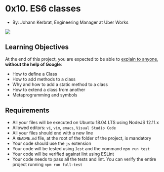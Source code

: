 # 0x10. ES6 classes

-   By:  Johann Kerbrat, Engineering Manager at Uber Works

![](https://holbertonintranet.s3.amazonaws.com/uploads/medias/2019/12/817248fb77fb5c2cef3f.jpeg?X-Amz-Algorithm=AWS4-HMAC-SHA256&X-Amz-Credential=AKIARDDGGGOU5BHMTQX4%2F20220805%2Fus-east-1%2Fs3%2Faws4_request&X-Amz-Date=20220805T045428Z&X-Amz-Expires=86400&X-Amz-SignedHeaders=host&X-Amz-Signature=b8f28a6caccf9e00edbdec875d3b81dedaae9e58d92060dfc99e0914c6eed73a)


## Learning Objectives

At the end of this project, you are expected to be able to  [explain to anyone](https://intranet.hbtn.io/rltoken/8wJfHBdMKoZFYconwy1MSg "explain to anyone"),  **without the help of Google**:

-   How to define a Class
-   How to add methods to a class
-   Why and how to add a static method to a class
-   How to extend a class from another
-   Metaprogramming and symbols

## Requirements

-   All your files will be executed on Ubuntu 18.04 LTS using NodeJS 12.11.x
-   Allowed editors:  `vi`,  `vim`,  `emacs`,  `Visual Studio Code`
-   All your files should end with a new line
-   A  `README.md`  file, at the root of the folder of the project, is mandatory
-   Your code should use the  `js`  extension
-   Your code will be tested using  `Jest`  and the command  `npm run test`
-   Your code will be verified against lint using ESLint
-   Your code needs to pass all the tests and lint. You can verify the entire project running  `npm run full-test`
